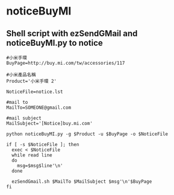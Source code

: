 # noticeBuyMI

## Shell script with ezSendGMail and noticeBuyMI.py to notice
    #小米手環
    BuyPage=http://buy.mi.com/tw/accessories/117

    #小米產品名稱
    Product='小米手環 2'

    NoticeFile=notice.lst

    #mail to
    MailTo=SOMEONE@gmail.com

    #mail subject
    MailSubject='[Notice]buy.mi.com'

    python noticeBuyMI.py -g $Product -u $BuyPage -o $NoticeFile

    if [ -s $NoticeFile ]; then
      exec < $NoticeFile
      while read line
      do
        msg=$msg$line'\n'
      done

      ezSendGmail.sh $MailTo $MailSubject $msg'\n'$BuyPage
    fi
